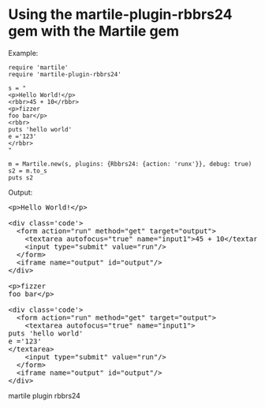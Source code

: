# Using the martile-plugin-rbbrs24 gem with the Martile gem

Example:

    require 'martile'
    require 'martile-plugin-rbbrs24'

    s = "
    <p>Hello World!</p>
    <rbbr>45 + 10</rbbr>
    <p>fizzer
    foo bar</p>
    <rbbr>
    puts 'hello world'
    e ='123'
    </rbbr>
    "

    m = Martile.new(s, plugins: {Rbbrs24: {action: 'runx'}}, debug: true)
    s2 = m.to_s
    puts s2

Output:
<pre>
&lt;p&gt;Hello World!&lt;/p&gt;

&lt;div class='code'&gt;
  &lt;form action="run" method="get" target="output"&gt;
    &lt;textarea autofocus="true" name="input1"&gt;45 + 10&lt;/textarea&gt;
    &lt;input type="submit" value="run"/&gt;
  &lt;/form&gt;
  &lt;iframe name="output" id="output"/&gt;  
&lt;/div&gt;

&lt;p&gt;fizzer
foo bar&lt;/p&gt;

&lt;div class='code'&gt;
  &lt;form action="run" method="get" target="output"&gt;
    &lt;textarea autofocus="true" name="input1"&gt;
puts 'hello world'
e ='123'
&lt;/textarea&gt;
    &lt;input type="submit" value="run"/&gt;
  &lt;/form&gt;
  &lt;iframe name="output" id="output"/&gt;  
&lt;/div&gt;
</pre>

martile plugin rbbrs24
